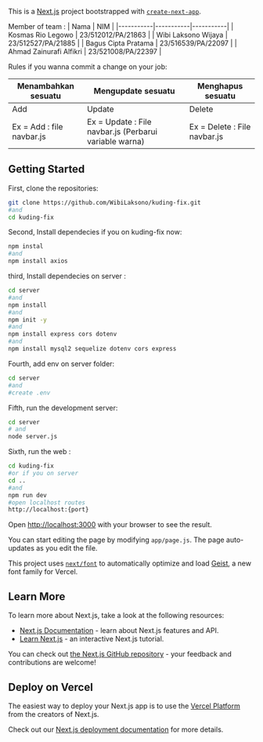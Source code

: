 This is a [Next.js](https://nextjs.org) project bootstrapped with [`create-next-app`](https://github.com/vercel/next.js/tree/canary/packages/create-next-app).

Member of team : 
| Nama  | NIM  |
|-----------|-----------|-----------|
| Kosmas Rio Legowo  | 23/512012/PA/21863  |
| Wibi Laksono Wijaya  | 23/512527/PA/21885  |
| Bagus Cipta Pratama  | 23/516539/PA/22097  |
| Ahmad Zainurafi Alfikri  | 23/521008/PA/22397  |

Rules if you wanna commit a change on your job:

| Menambahkan sesuatu  | Mengupdate sesuatu  | Menghapus sesuatu  |
|-----------|-----------|-----------|
| Add    | Update    | Delete    |
| Ex = Add : file navbar.js    | Ex = Update : File navbar.js (Perbarui variable warna)     | Ex = Delete : File navbar.js   |


## Getting Started

First, clone the repositories:

```bash
git clone https://github.com/WibiLaksono/kuding-fix.git
#and
cd kuding-fix
```

Second, Install dependecies if you on kuding-fix now: 

```bash
npm instal
#and
npm install axios
```

third, Install dependecies on server : 

```bash
cd server
#and
npm install
#and
npm init -y
#and
npm install express cors dotenv
#and
npm install mysql2 sequelize dotenv cors express

```

Fourth, add env on server folder:

```bash
cd server
#and
#create .env
```

Fifth, run the development server:

```bash
cd server
# and
node server.js
```

Sixth, run the web :

```bash
cd kuding-fix
#or if you on server
cd ..
#and
npm run dev
#open localhost routes
http://localhost:{port}
```

Open [http://localhost:3000](http://localhost:3000) with your browser to see the result.

You can start editing the page by modifying `app/page.js`. The page auto-updates as you edit the file.

This project uses [`next/font`](https://nextjs.org/docs/app/building-your-application/optimizing/fonts) to automatically optimize and load [Geist](https://vercel.com/font), a new font family for Vercel.

## Learn More

To learn more about Next.js, take a look at the following resources:

- [Next.js Documentation](https://nextjs.org/docs) - learn about Next.js features and API.
- [Learn Next.js](https://nextjs.org/learn) - an interactive Next.js tutorial.

You can check out [the Next.js GitHub repository](https://github.com/vercel/next.js) - your feedback and contributions are welcome!

## Deploy on Vercel

The easiest way to deploy your Next.js app is to use the [Vercel Platform](https://vercel.com/new?utm_medium=default-template&filter=next.js&utm_source=create-next-app&utm_campaign=create-next-app-readme) from the creators of Next.js.

Check out our [Next.js deployment documentation](https://nextjs.org/docs/app/building-your-application/deploying) for more details.
